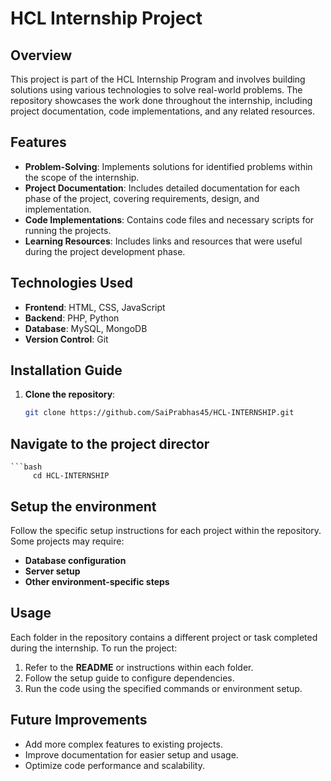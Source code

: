 # HCL Internship Project

## Overview
This project is part of the HCL Internship Program and involves building solutions using various technologies to solve real-world problems. The repository showcases the work done throughout the internship, including project documentation, code implementations, and any related resources.

## Features
- **Problem-Solving**: Implements solutions for identified problems within the scope of the internship.
- **Project Documentation**: Includes detailed documentation for each phase of the project, covering requirements, design, and implementation.
- **Code Implementations**: Contains code files and necessary scripts for running the projects.
- **Learning Resources**: Includes links and resources that were useful during the project development phase.

## Technologies Used
- **Frontend**: HTML, CSS, JavaScript
- **Backend**: PHP, Python
- **Database**: MySQL, MongoDB
- **Version Control**: Git

## Installation Guide
1. **Clone the repository**:
   ```bash
   git clone https://github.com/SaiPrabhas45/HCL-INTERNSHIP.git
## Navigate to the project director 
    ```bash
         cd HCL-INTERNSHIP

## Setup the environment

Follow the specific setup instructions for each project within the repository. Some projects may require:
- **Database configuration**
- **Server setup**
- **Other environment-specific steps**

## Usage
Each folder in the repository contains a different project or task completed during the internship. To run the project:
1. Refer to the **README** or instructions within each folder.
2. Follow the setup guide to configure dependencies.
3. Run the code using the specified commands or environment setup.

## Future Improvements
- Add more complex features to existing projects.
- Improve documentation for easier setup and usage.
- Optimize code performance and scalability.
